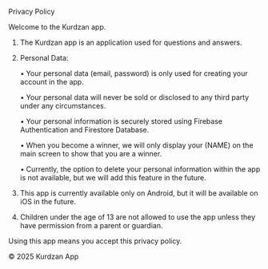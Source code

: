 Privacy Policy 

Welcome to the Kurdzan app. 

1. The Kurdzan app is an application used for questions and answers.
 
2. Personal Data:

      • Your personal data (email, password) is only used for creating your account 
in the app.

      • Your personal data will never be sold or disclosed to any third party under any 
circumstances. 

      • Your personal information is securely stored using Firebase Authentication 
and Firestore Database. 

      • When you become a winner, we will only display your (NAME) on the main 
screen to show that you are a winner. 

      • Currently, the option to delete your personal information within the app is not 
available, but we will add this feature in the future. 

3. This app is currently available only on Android, but it will be available on iOS in the 
future.

4. Children under the age of 13 are not allowed to use the app unless they have 
permission from a parent or guardian.

Using this app means you accept this privacy policy. 

© 2025 Kurdzan App
